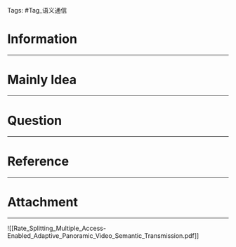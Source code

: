 Tags: #Tag_语义通信 
# Information
---


# Mainly Idea
---


# Question
---


# Reference
---


# Attachment
---
![[Rate_Splitting_Multiple_Access-Enabled_Adaptive_Panoramic_Video_Semantic_Transmission.pdf]]